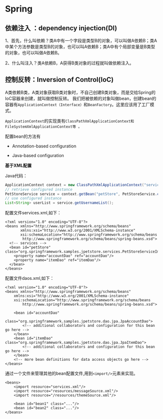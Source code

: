 # Spring

## 依赖注入 ：dependency injection\(DI\)

1、首先，什么叫依赖？类A中有一个字段是类型B的对象，可以叫做A依赖B；类A中某个方法参数是类型B的对象，也可以叫A依赖B；类A中有个局部变量是B类型的对象，也可以叫做A依赖B。

2、什么叫注入？类A依赖B，A获得B类对象的过程就叫做依赖注入。

## 控制反转：Inversion of Control\(IoC\)

A类依赖B类，A类对象获取B类对象时，不自己创建B类对象，而是交给Spring的IoC容器来创建，就叫做控制反转。 我们把被依赖的对象叫做bean，创建bean的容器有`ApplicationContext（Interface）`和`BeanFactory`。这里应该用了工厂模式。

`ApplicationContext`的实现类有`ClassPathXmlApplicationContext和FileSystemXmlApplicationContext等 。`

配置bean的方法有

* Annotation-based configuration

* Java-based configuration

**基于XML配置**

Java代码：

```java
ApplicationContext context = new ClassPathXmlApplicationContext("services.xml", "daos.xml");
// retrieve configured instance
PetStoreService service = context.getBean("petStore", PetStoreService.class);
// use configured instance
List<String> userList = service.getUsernameList();
```

配置文件services.xml,如下：

```
<?xml version="1.0" encoding="UTF-8"?>
<beans xmlns="http://www.springframework.org/schema/beans"
       xmlns:xsi="http://www.w3.org/2001/XMLSchema-instance"
       xsi:schemaLocation="http://www.springframework.org/schema/beans
        http://www.springframework.org/schema/beans/spring-beans.xsd">
  <!-- services -->
  <bean id="petStore" class="org.springframework.samples.jpetstore.services.PetStoreServiceImpl">
    <property name="accountDao" ref="accountDao"/>
    <property name="itemDao" ref="itemDao"/>
  </bean>
</beans>
```

配置文件daos.xml,如下：

```
<?xml version="1.0" encoding="UTF-8"?>
<beans xmlns="http://www.springframework.org/schema/beans"
    xmlns:xsi="http://www.w3.org/2001/XMLSchema-instance"
    xsi:schemaLocation="http://www.springframework.org/schema/beans
        http://www.springframework.org/schema/beans/spring-beans.xsd">

    <bean id="accountDao"
        class="org.springframework.samples.jpetstore.dao.jpa.JpaAccountDao">
        <!-- additional collaborators and configuration for this bean go here -->
    </bean>
    <bean id="itemDao" class="org.springframework.samples.jpetstore.dao.jpa.JpaItemDao">
        <!-- additional collaborators and configuration for this bean go here -->
    </bean>
    <!-- more bean definitions for data access objects go here -->
</beans>
```

通过一个文件来管理其他的bean配置文件,用到`<import/>`元素来实现。

```
<beans>
    <import resource="services.xml"/>
    <import resource="resources/messageSource.xml"/>
    <import resource="/resources/themeSource.xml"/>

    <bean id="bean1" class="..."/>
    <bean id="bean2" class="..."/>
</beans>
```



